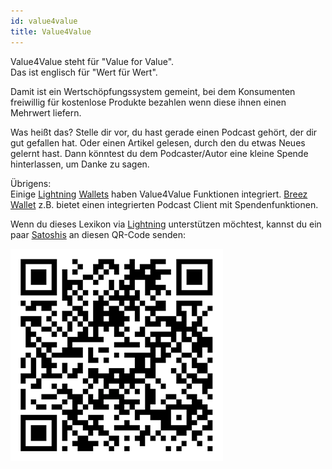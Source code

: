 ```yaml
---
id: value4value
title: Value4Value
---
```


Value4Value steht für "Value for Value".  
Das ist englisch für "Wert für Wert".

Damit ist ein Wertschöpfungssystem gemeint, bei dem Konsumenten freiwillig für kostenlose Produkte bezahlen wenn diese ihnen einen Mehrwert liefern.

Was heißt das? Stelle dir vor, du hast gerade einen Podcast gehört, der dir gut gefallen hat. Oder einen Artikel gelesen, durch den du etwas Neues gelernt hast. Dann könntest du dem Podcaster/Autor eine kleine Spende hinterlassen, um Danke zu sagen.

Übrigens:  
Einige [Lightning](../l/lightning) [Wallets](../w/wallet) haben Value4Value Funktionen integriert. [Breez Wallet](https://breez.technology/) z.B. bietet einen integrierten Podcast Client mit Spendenfunktionen.

Wenn du dieses Lexikon via [Lightning](../l/lightning) unterstützen möchtest, kannst du ein paar [Satoshis](../s/satoshi) an diesen QR-Code senden:

![Bitcoin Lexikon LN Spenden QR](../../static/ln-donation-qr.png)
